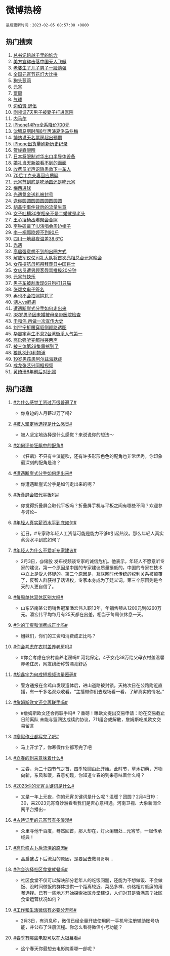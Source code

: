 # 微博热榜

`最后更新时间：2023-02-05 08:57:08 +0800`

## 热门搜索

1. [总书记跨越千里的惦念](https://m.weibo.cn/search?containerid=100103type%3D1%26t%3D10%26q%3D%23%E6%80%BB%E4%B9%A6%E8%AE%B0%E8%B7%A8%E8%B6%8A%E5%8D%83%E9%87%8C%E7%9A%84%E6%83%A6%E5%BF%B5%23&stream_entry_id=51&isnewpage=1&extparam=seat%3D1%26c_type%3D51%26pos%3D0%26stream_entry_id%3D51%26cate%3D10103%26filter_type%3Drealtimehot%26dgr%3D0%26display_time%3D1675558627%26pre_seqid%3D1675558140958026552108&luicode=10000011&lfid=106003type%253D25%2526t%253D3%2526disable_hot%253D1%2526filter_type%253Drealtimehot)
1. [美方宣称击落中国无人飞艇](https://m.weibo.cn/search?containerid=100103type%3D1%26t%3D10%26q%3D%23%E7%BE%8E%E6%96%B9%E5%AE%A3%E7%A7%B0%E5%87%BB%E8%90%BD%E4%B8%AD%E5%9B%BD%E6%97%A0%E4%BA%BA%E9%A3%9E%E8%89%87%23&stream_entry_id=31&isnewpage=1&extparam=seat%3D1%26realpos%3D1%26filter_type%3Drealtimehot%26dgr%3D0%26lcate%3D5001%26c_type%3D31%26band_rank%3D1%26stream_entry_id%3D31%26cate%3D5001%26flag%3D1%26pos%3D0%26q%3D%2523%25E7%25BE%258E%25E6%2596%25B9%25E5%25AE%25A3%25E7%25A7%25B0%25E5%2587%25BB%25E8%2590%25BD%25E4%25B8%25AD%25E5%259B%25BD%25E6%2597%25A0%25E4%25BA%25BA%25E9%25A3%259E%25E8%2589%2587%2523%26display_time%3D1675558627%26pre_seqid%3D1675558140958026552108&luicode=10000011&lfid=106003type%253D25%2526t%253D3%2526disable_hot%253D1%2526filter_type%253Drealtimehot)
1. [老婆生了儿子男子一脸勉强](https://m.weibo.cn/search?containerid=100103type%3D1%26t%3D10%26q%3D%23%E8%80%81%E5%A9%86%E7%94%9F%E4%BA%86%E5%84%BF%E5%AD%90%E7%94%B7%E5%AD%90%E4%B8%80%E8%84%B8%E5%8B%89%E5%BC%BA%23&stream_entry_id=31&isnewpage=1&extparam=seat%3D1%26realpos%3D2%26filter_type%3Drealtimehot%26dgr%3D0%26lcate%3D5001%26c_type%3D31%26band_rank%3D2%26stream_entry_id%3D31%26cate%3D5001%26flag%3D0%26pos%3D1%26q%3D%2523%25E8%2580%2581%25E5%25A9%2586%25E7%2594%259F%25E4%25BA%2586%25E5%2584%25BF%25E5%25AD%2590%25E7%2594%25B7%25E5%25AD%2590%25E4%25B8%2580%25E8%2584%25B8%25E5%258B%2589%25E5%25BC%25BA%2523%26display_time%3D1675558627%26pre_seqid%3D1675558140958026552108&luicode=10000011&lfid=106003type%253D25%2526t%253D3%2526disable_hot%253D1%2526filter_type%253Drealtimehot)
1. [全国元宵节花灯大比拼](https://m.weibo.cn/search?containerid=100103type%3D1%26t%3D10%26q%3D%23%E5%85%A8%E5%9B%BD%E5%85%83%E5%AE%B5%E8%8A%82%E8%8A%B1%E7%81%AF%E5%A4%A7%E6%AF%94%E6%8B%BC%23&stream_entry_id=31&isnewpage=1&extparam=seat%3D1%26realpos%3D3%26filter_type%3Drealtimehot%26dgr%3D0%26lcate%3D5001%26c_type%3D31%26band_rank%3D3%26stream_entry_id%3D31%26cate%3D5001%26flag%3D0%26pos%3D2%26q%3D%2523%25E5%2585%25A8%25E5%259B%25BD%25E5%2585%2583%25E5%25AE%25B5%25E8%258A%2582%25E8%258A%25B1%25E7%2581%25AF%25E5%25A4%25A7%25E6%25AF%2594%25E6%258B%25BC%2523%26display_time%3D1675558627%26pre_seqid%3D1675558140958026552108&luicode=10000011&lfid=106003type%253D25%2526t%253D3%2526disable_hot%253D1%2526filter_type%253Drealtimehot)
1. [狗头萝莉](https://m.weibo.cn/search?containerid=100103type%3D1%26t%3D10%26q%3D%E7%8B%97%E5%A4%B4%E8%90%9D%E8%8E%89&stream_entry_id=31&isnewpage=1&extparam=seat%3D1%26realpos%3D4%26filter_type%3Drealtimehot%26dgr%3D0%26lcate%3D5001%26c_type%3D31%26band_rank%3D4%26stream_entry_id%3D31%26cate%3D5001%26flag%3D16%26pos%3D3%26q%3D%25E7%258B%2597%25E5%25A4%25B4%25E8%2590%259D%25E8%258E%2589%26display_time%3D1675558627%26pre_seqid%3D1675558140958026552108&luicode=10000011&lfid=106003type%253D25%2526t%253D3%2526disable_hot%253D1%2526filter_type%253Drealtimehot)
1. [元宵](https://m.weibo.cn/search?containerid=100103type%3D1%26t%3D10%26q%3D%23%E5%85%83%E5%AE%B5%23&stream_entry_id=31&isnewpage=1&extparam=seat%3D1%26realpos%3D5%26filter_type%3Drealtimehot%26dgr%3D0%26lcate%3D5001%26c_type%3D31%26band_rank%3D5%26stream_entry_id%3D31%26cate%3D5001%26flag%3D1%26pos%3D4%26q%3D%2523%25E5%2585%2583%25E5%25AE%25B5%2523%26display_time%3D1675558627%26pre_seqid%3D1675558140958026552108&luicode=10000011&lfid=106003type%253D25%2526t%253D3%2526disable_hot%253D1%2526filter_type%253Drealtimehot)
1. [票房](https://m.weibo.cn/search?containerid=100103type%3D1%26t%3D10%26q%3D%23%E7%A5%A8%E6%88%BF%23&stream_entry_id=31&isnewpage=1&extparam=seat%3D1%26realpos%3D6%26filter_type%3Drealtimehot%26dgr%3D0%26lcate%3D5001%26c_type%3D31%26band_rank%3D6%26stream_entry_id%3D31%26cate%3D5001%26flag%3D16%26pos%3D5%26q%3D%2523%25E7%25A5%25A8%25E6%2588%25BF%2523%26display_time%3D1675558627%26pre_seqid%3D1675558140958026552108&luicode=10000011&lfid=106003type%253D25%2526t%253D3%2526disable_hot%253D1%2526filter_type%253Drealtimehot)
1. [气球](https://m.weibo.cn/search?containerid=100103type%3D1%26t%3D10%26q%3D%E6%B0%94%E7%90%83&stream_entry_id=31&isnewpage=1&extparam=seat%3D1%26realpos%3D7%26filter_type%3Drealtimehot%26dgr%3D0%26lcate%3D5001%26c_type%3D31%26band_rank%3D7%26stream_entry_id%3D31%26cate%3D5001%26flag%3D1%26pos%3D6%26q%3D%25E6%25B0%2594%25E7%2590%2583%26display_time%3D1675558627%26pre_seqid%3D1675558140958026552108&luicode=10000011&lfid=106003type%253D25%2526t%253D3%2526disable_hot%253D1%2526filter_type%253Drealtimehot)
1. [边伯贤 退伍](https://m.weibo.cn/search?containerid=100103type%3D1%26t%3D10%26q%3D%E8%BE%B9%E4%BC%AF%E8%B4%A4+%E9%80%80%E4%BC%8D&stream_entry_id=31&isnewpage=1&extparam=seat%3D1%26realpos%3D8%26filter_type%3Drealtimehot%26dgr%3D0%26lcate%3D5001%26c_type%3D31%26band_rank%3D8%26stream_entry_id%3D31%26cate%3D5001%26flag%3D16%26pos%3D7%26q%3D%25E8%25BE%25B9%25E4%25BC%25AF%25E8%25B4%25A4%2520%25E9%2580%2580%25E4%25BC%258D%26display_time%3D1675558627%26pre_seqid%3D1675558140958026552108&luicode=10000011&lfid=106003type%253D25%2526t%253D3%2526disable_hot%253D1%2526filter_type%253Drealtimehot)
1. [刚领证7天男子被妻子打进医院](https://m.weibo.cn/search?containerid=100103type%3D1%26t%3D10%26q%3D%23%E5%88%9A%E9%A2%86%E8%AF%817%E5%A4%A9%E7%94%B7%E5%AD%90%E8%A2%AB%E5%A6%BB%E5%AD%90%E6%89%93%E8%BF%9B%E5%8C%BB%E9%99%A2%23&stream_entry_id=31&isnewpage=1&extparam=seat%3D1%26realpos%3D9%26filter_type%3Drealtimehot%26dgr%3D0%26lcate%3D5001%26c_type%3D31%26band_rank%3D9%26stream_entry_id%3D31%26cate%3D5001%26flag%3D2%26pos%3D8%26q%3D%2523%25E5%2588%259A%25E9%25A2%2586%25E8%25AF%25817%25E5%25A4%25A9%25E7%2594%25B7%25E5%25AD%2590%25E8%25A2%25AB%25E5%25A6%25BB%25E5%25AD%2590%25E6%2589%2593%25E8%25BF%259B%25E5%258C%25BB%25E9%2599%25A2%2523%26display_time%3D1675558627%26pre_seqid%3D1675558140958026552108&luicode=10000011&lfid=106003type%253D25%2526t%253D3%2526disable_hot%253D1%2526filter_type%253Drealtimehot)
1. [内马尔](https://m.weibo.cn/search?containerid=100103type%3D1%26t%3D10%26q%3D%E5%86%85%E9%A9%AC%E5%B0%94&stream_entry_id=31&isnewpage=1&extparam=seat%3D1%26realpos%3D10%26filter_type%3Drealtimehot%26dgr%3D0%26lcate%3D5001%26c_type%3D31%26band_rank%3D10%26stream_entry_id%3D31%26cate%3D5001%26flag%3D1%26pos%3D9%26q%3D%25E5%2586%2585%25E9%25A9%25AC%25E5%25B0%2594%26display_time%3D1675558627%26pre_seqid%3D1675558140958026552108&luicode=10000011&lfid=106003type%253D25%2526t%253D3%2526disable_hot%253D1%2526filter_type%253Drealtimehot)
1. [iPhone14Pro全系降价700元](https://m.weibo.cn/search?containerid=100103type%3D1%26t%3D10%26q%3D%23iPhone14Pro%E5%85%A8%E7%B3%BB%E9%99%8D%E4%BB%B7700%E5%85%83%23&stream_entry_id=31&isnewpage=1&extparam=seat%3D1%26realpos%3D11%26filter_type%3Drealtimehot%26dgr%3D0%26lcate%3D5001%26c_type%3D31%26band_rank%3D11%26stream_entry_id%3D31%26cate%3D5001%26flag%3D0%26pos%3D10%26q%3D%2523iPhone14Pro%25E5%2585%25A8%25E7%25B3%25BB%25E9%2599%258D%25E4%25BB%25B7700%25E5%2585%2583%2523%26display_time%3D1675558627%26pre_seqid%3D1675558140958026552108&luicode=10000011&lfid=106003type%253D25%2526t%253D3%2526disable_hot%253D1%2526filter_type%253Drealtimehot)
1. [沈腾马丽时隔8年再演夏洛马冬梅](https://m.weibo.cn/search?containerid=100103type%3D1%26t%3D10%26q%3D%23%E6%B2%88%E8%85%BE%E9%A9%AC%E4%B8%BD%E6%97%B6%E9%9A%948%E5%B9%B4%E5%86%8D%E6%BC%94%E5%A4%8F%E6%B4%9B%E9%A9%AC%E5%86%AC%E6%A2%85%23&stream_entry_id=31&isnewpage=1&extparam=seat%3D1%26realpos%3D12%26filter_type%3Drealtimehot%26dgr%3D0%26lcate%3D5001%26c_type%3D31%26band_rank%3D12%26stream_entry_id%3D31%26cate%3D5001%26flag%3D1%26pos%3D11%26q%3D%2523%25E6%25B2%2588%25E8%2585%25BE%25E9%25A9%25AC%25E4%25B8%25BD%25E6%2597%25B6%25E9%259A%25948%25E5%25B9%25B4%25E5%2586%258D%25E6%25BC%2594%25E5%25A4%258F%25E6%25B4%259B%25E9%25A9%25AC%25E5%2586%25AC%25E6%25A2%2585%2523%26display_time%3D1675558627%26pre_seqid%3D1675558140958026552108&luicode=10000011&lfid=106003type%253D25%2526t%253D3%2526disable_hot%253D1%2526filter_type%253Drealtimehot)
1. [博纳说无名票房超出预期](https://m.weibo.cn/search?containerid=100103type%3D1%26t%3D10%26q%3D%23%E5%8D%9A%E7%BA%B3%E8%AF%B4%E6%97%A0%E5%90%8D%E7%A5%A8%E6%88%BF%E8%B6%85%E5%87%BA%E9%A2%84%E6%9C%9F%23&stream_entry_id=31&isnewpage=1&extparam=seat%3D1%26realpos%3D13%26filter_type%3Drealtimehot%26dgr%3D0%26lcate%3D5001%26c_type%3D31%26band_rank%3D13%26stream_entry_id%3D31%26cate%3D5001%26flag%3D1%26pos%3D12%26q%3D%2523%25E5%258D%259A%25E7%25BA%25B3%25E8%25AF%25B4%25E6%2597%25A0%25E5%2590%258D%25E7%25A5%25A8%25E6%2588%25BF%25E8%25B6%2585%25E5%2587%25BA%25E9%25A2%2584%25E6%259C%259F%2523%26display_time%3D1675558627%26pre_seqid%3D1675558140958026552108&luicode=10000011&lfid=106003type%253D25%2526t%253D3%2526disable_hot%253D1%2526filter_type%253Drealtimehot)
1. [iPhone出货量刷新历史纪录](https://m.weibo.cn/search?containerid=100103type%3D1%26t%3D10%26q%3D%23iPhone%E5%87%BA%E8%B4%A7%E9%87%8F%E5%88%B7%E6%96%B0%E5%8E%86%E5%8F%B2%E7%BA%AA%E5%BD%95%23&stream_entry_id=31&isnewpage=1&extparam=seat%3D1%26realpos%3D14%26filter_type%3Drealtimehot%26dgr%3D0%26lcate%3D5001%26c_type%3D31%26band_rank%3D14%26stream_entry_id%3D31%26cate%3D5001%26flag%3D1%26pos%3D13%26q%3D%2523iPhone%25E5%2587%25BA%25E8%25B4%25A7%25E9%2587%258F%25E5%2588%25B7%25E6%2596%25B0%25E5%258E%2586%25E5%258F%25B2%25E7%25BA%25AA%25E5%25BD%2595%2523%26display_time%3D1675558627%26pre_seqid%3D1675558140958026552108&luicode=10000011&lfid=106003type%253D25%2526t%253D3%2526disable_hot%253D1%2526filter_type%253Drealtimehot)
1. [贺峻霖眼睛](https://m.weibo.cn/search?containerid=100103type%3D1%26t%3D10%26q%3D%E8%B4%BA%E5%B3%BB%E9%9C%96%E7%9C%BC%E7%9D%9B&stream_entry_id=31&isnewpage=1&extparam=seat%3D1%26realpos%3D15%26filter_type%3Drealtimehot%26dgr%3D0%26lcate%3D5001%26c_type%3D31%26band_rank%3D15%26stream_entry_id%3D31%26cate%3D5001%26flag%3D1%26pos%3D14%26q%3D%25E8%25B4%25BA%25E5%25B3%25BB%25E9%259C%2596%25E7%259C%25BC%25E7%259D%259B%26display_time%3D1675558627%26pre_seqid%3D1675558140958026552108&luicode=10000011&lfid=106003type%253D25%2526t%253D3%2526disable_hot%253D1%2526filter_type%253Drealtimehot)
1. [日本将限制对华出口半导体设备](https://m.weibo.cn/search?containerid=100103type%3D1%26t%3D10%26q%3D%23%E6%97%A5%E6%9C%AC%E5%B0%86%E9%99%90%E5%88%B6%E5%AF%B9%E5%8D%8E%E5%87%BA%E5%8F%A3%E5%8D%8A%E5%AF%BC%E4%BD%93%E8%AE%BE%E5%A4%87%23&stream_entry_id=31&isnewpage=1&extparam=seat%3D1%26realpos%3D16%26filter_type%3Drealtimehot%26dgr%3D0%26lcate%3D5001%26c_type%3D31%26band_rank%3D16%26stream_entry_id%3D31%26cate%3D5001%26flag%3D0%26pos%3D15%26q%3D%2523%25E6%2597%25A5%25E6%259C%25AC%25E5%25B0%2586%25E9%2599%2590%25E5%2588%25B6%25E5%25AF%25B9%25E5%258D%258E%25E5%2587%25BA%25E5%258F%25A3%25E5%258D%258A%25E5%25AF%25BC%25E4%25BD%2593%25E8%25AE%25BE%25E5%25A4%2587%2523%26display_time%3D1675558627%26pre_seqid%3D1675558140958026552108&luicode=10000011&lfid=106003type%253D25%2526t%253D3%2526disable_hot%253D1%2526filter_type%253Drealtimehot)
1. [婚礼当天新娘看不到的画面](https://m.weibo.cn/search?containerid=100103type%3D1%26t%3D10%26q%3D%23%E5%A9%9A%E7%A4%BC%E5%BD%93%E5%A4%A9%E6%96%B0%E5%A8%98%E7%9C%8B%E4%B8%8D%E5%88%B0%E7%9A%84%E7%94%BB%E9%9D%A2%23&stream_entry_id=31&isnewpage=1&extparam=seat%3D1%26realpos%3D17%26filter_type%3Drealtimehot%26dgr%3D0%26lcate%3D5001%26c_type%3D31%26band_rank%3D17%26stream_entry_id%3D31%26cate%3D5001%26flag%3D1%26pos%3D16%26q%3D%2523%25E5%25A9%259A%25E7%25A4%25BC%25E5%25BD%2593%25E5%25A4%25A9%25E6%2596%25B0%25E5%25A8%2598%25E7%259C%258B%25E4%25B8%258D%25E5%2588%25B0%25E7%259A%2584%25E7%2594%25BB%25E9%259D%25A2%2523%26display_time%3D1675558627%26pre_seqid%3D1675558140958026552108&luicode=10000011&lfid=106003type%253D25%2526t%253D3%2526disable_hot%253D1%2526filter_type%253Drealtimehot)
1. [收费员听声识隐患救下一车人](https://m.weibo.cn/search?containerid=100103type%3D1%26t%3D10%26q%3D%23%E6%94%B6%E8%B4%B9%E5%91%98%E5%90%AC%E5%A3%B0%E8%AF%86%E9%9A%90%E6%82%A3%E6%95%91%E4%B8%8B%E4%B8%80%E8%BD%A6%E4%BA%BA%23&stream_entry_id=31&isnewpage=1&extparam=seat%3D1%26realpos%3D18%26filter_type%3Drealtimehot%26dgr%3D0%26lcate%3D5001%26c_type%3D31%26band_rank%3D18%26stream_entry_id%3D31%26cate%3D5001%26flag%3D1%26pos%3D17%26q%3D%2523%25E6%2594%25B6%25E8%25B4%25B9%25E5%2591%2598%25E5%2590%25AC%25E5%25A3%25B0%25E8%25AF%2586%25E9%259A%2590%25E6%2582%25A3%25E6%2595%2591%25E4%25B8%258B%25E4%25B8%2580%25E8%25BD%25A6%25E4%25BA%25BA%2523%26display_time%3D1675558627%26pre_seqid%3D1675558140958026552108&luicode=10000011&lfid=106003type%253D25%2526t%253D3%2526disable_hot%253D1%2526filter_type%253Drealtimehot)
1. [70后丁克夫妻回应质疑](https://m.weibo.cn/search?containerid=100103type%3D1%26t%3D10%26q%3D%2370%E5%90%8E%E4%B8%81%E5%85%8B%E5%A4%AB%E5%A6%BB%E5%9B%9E%E5%BA%94%E8%B4%A8%E7%96%91%23&stream_entry_id=31&isnewpage=1&extparam=seat%3D1%26realpos%3D19%26filter_type%3Drealtimehot%26dgr%3D0%26lcate%3D5001%26c_type%3D31%26band_rank%3D19%26stream_entry_id%3D31%26cate%3D5001%26flag%3D0%26pos%3D18%26q%3D%252370%25E5%2590%258E%25E4%25B8%2581%25E5%2585%258B%25E5%25A4%25AB%25E5%25A6%25BB%25E5%259B%259E%25E5%25BA%2594%25E8%25B4%25A8%25E7%2596%2591%2523%26display_time%3D1675558627%26pre_seqid%3D1675558140958026552108&luicode=10000011&lfid=106003type%253D25%2526t%253D3%2526disable_hot%253D1%2526filter_type%253Drealtimehot)
1. [元宵节到底是吃汤圆还是吃元宵](https://m.weibo.cn/search?containerid=100103type%3D1%26t%3D10%26q%3D%23%E5%85%83%E5%AE%B5%E8%8A%82%E5%88%B0%E5%BA%95%E6%98%AF%E5%90%83%E6%B1%A4%E5%9C%86%E8%BF%98%E6%98%AF%E5%90%83%E5%85%83%E5%AE%B5%23&stream_entry_id=31&isnewpage=1&extparam=seat%3D1%26realpos%3D20%26filter_type%3Drealtimehot%26dgr%3D0%26lcate%3D5001%26c_type%3D31%26band_rank%3D20%26stream_entry_id%3D31%26cate%3D5001%26flag%3D1%26pos%3D19%26q%3D%2523%25E5%2585%2583%25E5%25AE%25B5%25E8%258A%2582%25E5%2588%25B0%25E5%25BA%2595%25E6%2598%25AF%25E5%2590%2583%25E6%25B1%25A4%25E5%259C%2586%25E8%25BF%2598%25E6%2598%25AF%25E5%2590%2583%25E5%2585%2583%25E5%25AE%25B5%2523%26display_time%3D1675558627%26pre_seqid%3D1675558140958026552108&luicode=10000011&lfid=106003type%253D25%2526t%253D3%2526disable_hot%253D1%2526filter_type%253Drealtimehot)
1. [梅西进球](https://m.weibo.cn/search?containerid=100103type%3D1%26t%3D10%26q%3D%23%E6%A2%85%E8%A5%BF%E8%BF%9B%E7%90%83%23&stream_entry_id=31&isnewpage=1&extparam=seat%3D1%26realpos%3D21%26filter_type%3Drealtimehot%26dgr%3D0%26lcate%3D5001%26c_type%3D31%26band_rank%3D21%26stream_entry_id%3D31%26cate%3D5001%26flag%3D1%26pos%3D20%26q%3D%2523%25E6%25A2%2585%25E8%25A5%25BF%25E8%25BF%259B%25E7%2590%2583%2523%26display_time%3D1675558627%26pre_seqid%3D1675558140958026552108&luicode=10000011&lfid=106003type%253D25%2526t%253D3%2526disable_hot%253D1%2526filter_type%253Drealtimehot)
1. [光遇氪金送礼被封号](https://m.weibo.cn/search?containerid=100103type%3D1%26t%3D10%26q%3D%E5%85%89%E9%81%87%E6%B0%AA%E9%87%91%E9%80%81%E7%A4%BC%E8%A2%AB%E5%B0%81%E5%8F%B7&stream_entry_id=31&isnewpage=1&extparam=seat%3D1%26realpos%3D22%26filter_type%3Drealtimehot%26dgr%3D0%26lcate%3D5001%26c_type%3D31%26band_rank%3D22%26stream_entry_id%3D31%26cate%3D5001%26flag%3D1%26pos%3D21%26q%3D%25E5%2585%2589%25E9%2581%2587%25E6%25B0%25AA%25E9%2587%2591%25E9%2580%2581%25E7%25A4%25BC%25E8%25A2%25AB%25E5%25B0%2581%25E5%258F%25B7%26display_time%3D1675558627%26pre_seqid%3D1675558140958026552108&luicode=10000011&lfid=106003type%253D25%2526t%253D3%2526disable_hot%253D1%2526filter_type%253Drealtimehot)
1. [送你圆圆圆圆圆圆圆圆圆](https://m.weibo.cn/search?containerid=100103type%3D1%26t%3D10%26q%3D%23%E9%80%81%E4%BD%A0%E5%9C%86%E5%9C%86%E5%9C%86%E5%9C%86%E5%9C%86%E5%9C%86%E5%9C%86%E5%9C%86%E5%9C%86%23&stream_entry_id=31&isnewpage=1&extparam=seat%3D1%26realpos%3D23%26filter_type%3Drealtimehot%26dgr%3D0%26lcate%3D5001%26c_type%3D31%26band_rank%3D23%26stream_entry_id%3D31%26cate%3D5001%26flag%3D1%26pos%3D22%26q%3D%2523%25E9%2580%2581%25E4%25BD%25A0%25E5%259C%2586%25E5%259C%2586%25E5%259C%2586%25E5%259C%2586%25E5%259C%2586%25E5%259C%2586%25E5%259C%2586%25E5%259C%2586%25E5%259C%2586%2523%26display_time%3D1675558627%26pre_seqid%3D1675558140958026552108&luicode=10000011&lfid=106003type%253D25%2526t%253D3%2526disable_hot%253D1%2526filter_type%253Drealtimehot)
1. [胡鑫宇事件背后的流量生意](https://m.weibo.cn/search?containerid=100103type%3D1%26t%3D10%26q%3D%23%E8%83%A1%E9%91%AB%E5%AE%87%E4%BA%8B%E4%BB%B6%E8%83%8C%E5%90%8E%E7%9A%84%E6%B5%81%E9%87%8F%E7%94%9F%E6%84%8F%23&stream_entry_id=31&isnewpage=1&extparam=seat%3D1%26realpos%3D24%26filter_type%3Drealtimehot%26dgr%3D0%26lcate%3D5001%26c_type%3D31%26band_rank%3D24%26stream_entry_id%3D31%26cate%3D5001%26flag%3D0%26pos%3D23%26q%3D%2523%25E8%2583%25A1%25E9%2591%25AB%25E5%25AE%2587%25E4%25BA%258B%25E4%25BB%25B6%25E8%2583%258C%25E5%2590%258E%25E7%259A%2584%25E6%25B5%2581%25E9%2587%258F%25E7%2594%259F%25E6%2584%258F%2523%26display_time%3D1675558627%26pre_seqid%3D1675558140958026552108&luicode=10000011&lfid=106003type%253D25%2526t%253D3%2526disable_hot%253D1%2526filter_type%253Drealtimehot)
1. [女子吐槽30岁相亲不是二婚就是老头](https://m.weibo.cn/search?containerid=100103type%3D1%26t%3D10%26q%3D%23%E5%A5%B3%E5%AD%90%E5%90%90%E6%A7%BD30%E5%B2%81%E7%9B%B8%E4%BA%B2%E4%B8%8D%E6%98%AF%E4%BA%8C%E5%A9%9A%E5%B0%B1%E6%98%AF%E8%80%81%E5%A4%B4%23&stream_entry_id=31&isnewpage=1&extparam=seat%3D1%26realpos%3D25%26filter_type%3Drealtimehot%26dgr%3D0%26lcate%3D5001%26c_type%3D31%26band_rank%3D25%26stream_entry_id%3D31%26cate%3D5001%26flag%3D0%26pos%3D24%26q%3D%2523%25E5%25A5%25B3%25E5%25AD%2590%25E5%2590%2590%25E6%25A7%25BD30%25E5%25B2%2581%25E7%259B%25B8%25E4%25BA%25B2%25E4%25B8%258D%25E6%2598%25AF%25E4%25BA%258C%25E5%25A9%259A%25E5%25B0%25B1%25E6%2598%25AF%25E8%2580%2581%25E5%25A4%25B4%2523%26display_time%3D1675558627%26pre_seqid%3D1675558140958026552108&luicode=10000011&lfid=106003type%253D25%2526t%253D3%2526disable_hot%253D1%2526filter_type%253Drealtimehot)
1. [王心凌杨丞琳聚会合照](https://m.weibo.cn/search?containerid=100103type%3D1%26t%3D10%26q%3D%23%E7%8E%8B%E5%BF%83%E5%87%8C%E6%9D%A8%E4%B8%9E%E7%90%B3%E8%81%9A%E4%BC%9A%E5%90%88%E7%85%A7%23&stream_entry_id=31&isnewpage=1&extparam=seat%3D1%26realpos%3D26%26filter_type%3Drealtimehot%26dgr%3D0%26lcate%3D5001%26c_type%3D31%26band_rank%3D26%26stream_entry_id%3D31%26cate%3D5001%26flag%3D1%26pos%3D25%26q%3D%2523%25E7%258E%258B%25E5%25BF%2583%25E5%2587%258C%25E6%259D%25A8%25E4%25B8%259E%25E7%2590%25B3%25E8%2581%259A%25E4%25BC%259A%25E5%2590%2588%25E7%2585%25A7%2523%26display_time%3D1675558627%26pre_seqid%3D1675558140958026552108&luicode=10000011&lfid=106003type%253D25%2526t%253D3%2526disable_hot%253D1%2526filter_type%253Drealtimehot)
1. [李钟硕戴了IU演唱会周边帽子](https://m.weibo.cn/search?containerid=100103type%3D1%26t%3D10%26q%3D%23%E6%9D%8E%E9%92%9F%E7%A1%95%E6%88%B4%E4%BA%86IU%E6%BC%94%E5%94%B1%E4%BC%9A%E5%91%A8%E8%BE%B9%E5%B8%BD%E5%AD%90%23&stream_entry_id=31&isnewpage=1&extparam=seat%3D1%26realpos%3D27%26filter_type%3Drealtimehot%26dgr%3D0%26lcate%3D5001%26c_type%3D31%26band_rank%3D27%26stream_entry_id%3D31%26cate%3D5001%26flag%3D0%26pos%3D26%26q%3D%2523%25E6%259D%258E%25E9%2592%259F%25E7%25A1%2595%25E6%2588%25B4%25E4%25BA%2586IU%25E6%25BC%2594%25E5%2594%25B1%25E4%25BC%259A%25E5%2591%25A8%25E8%25BE%25B9%25E5%25B8%25BD%25E5%25AD%2590%2523%26display_time%3D1675558627%26pre_seqid%3D1675558140958026552108&luicode=10000011&lfid=106003type%253D25%2526t%253D3%2526disable_hot%253D1%2526filter_type%253Drealtimehot)
1. [李一桐郭晓婷不到90斤](https://m.weibo.cn/search?containerid=100103type%3D1%26t%3D10%26q%3D%23%E6%9D%8E%E4%B8%80%E6%A1%90%E9%83%AD%E6%99%93%E5%A9%B7%E4%B8%8D%E5%88%B090%E6%96%A4%23&stream_entry_id=31&isnewpage=1&extparam=seat%3D1%26realpos%3D28%26filter_type%3Drealtimehot%26dgr%3D0%26lcate%3D5001%26c_type%3D31%26band_rank%3D28%26stream_entry_id%3D31%26cate%3D5001%26flag%3D0%26pos%3D27%26q%3D%2523%25E6%259D%258E%25E4%25B8%2580%25E6%25A1%2590%25E9%2583%25AD%25E6%2599%2593%25E5%25A9%25B7%25E4%25B8%258D%25E5%2588%25B090%25E6%2596%25A4%2523%26display_time%3D1675558627%26pre_seqid%3D1675558140958026552108&luicode=10000011&lfid=106003type%253D25%2526t%253D3%2526disable_hot%253D1%2526filter_type%253Drealtimehot)
1. [四川一地昼夜温差38.6℃](https://m.weibo.cn/search?containerid=100103type%3D1%26t%3D10%26q%3D%23%E5%9B%9B%E5%B7%9D%E4%B8%80%E5%9C%B0%E6%98%BC%E5%A4%9C%E6%B8%A9%E5%B7%AE38.6%E2%84%83%23&stream_entry_id=31&isnewpage=1&extparam=seat%3D1%26realpos%3D29%26filter_type%3Drealtimehot%26dgr%3D0%26lcate%3D5001%26c_type%3D31%26band_rank%3D29%26stream_entry_id%3D31%26cate%3D5001%26flag%3D0%26pos%3D28%26q%3D%2523%25E5%259B%259B%25E5%25B7%259D%25E4%25B8%2580%25E5%259C%25B0%25E6%2598%25BC%25E5%25A4%259C%25E6%25B8%25A9%25E5%25B7%25AE38.6%25E2%2584%2583%2523%26display_time%3D1675558627%26pre_seqid%3D1675558140958026552108&luicode=10000011&lfid=106003type%253D25%2526t%253D3%2526disable_hot%253D1%2526filter_type%253Drealtimehot)
1. [光遇](https://m.weibo.cn/search?containerid=100103type%3D1%26t%3D10%26q%3D%E5%85%89%E9%81%87&stream_entry_id=31&isnewpage=1&extparam=seat%3D1%26realpos%3D30%26filter_type%3Drealtimehot%26dgr%3D0%26lcate%3D5001%26c_type%3D31%26band_rank%3D30%26stream_entry_id%3D31%26cate%3D5001%26flag%3D0%26pos%3D29%26q%3D%25E5%2585%2589%25E9%2581%2587%26display_time%3D1675558627%26pre_seqid%3D1675558140958026552108&luicode=10000011&lfid=106003type%253D25%2526t%253D3%2526disable_hot%253D1%2526filter_type%253Drealtimehot)
1. [高启强意想不到的出圈方式](https://m.weibo.cn/search?containerid=100103type%3D1%26t%3D10%26q%3D%23%E9%AB%98%E5%90%AF%E5%BC%BA%E6%84%8F%E6%83%B3%E4%B8%8D%E5%88%B0%E7%9A%84%E5%87%BA%E5%9C%88%E6%96%B9%E5%BC%8F%23&stream_entry_id=31&isnewpage=1&extparam=seat%3D1%26realpos%3D31%26filter_type%3Drealtimehot%26dgr%3D0%26lcate%3D5001%26c_type%3D31%26band_rank%3D31%26stream_entry_id%3D31%26cate%3D5001%26flag%3D0%26pos%3D30%26q%3D%2523%25E9%25AB%2598%25E5%2590%25AF%25E5%25BC%25BA%25E6%2584%258F%25E6%2583%25B3%25E4%25B8%258D%25E5%2588%25B0%25E7%259A%2584%25E5%2587%25BA%25E5%259C%2588%25E6%2596%25B9%25E5%25BC%258F%2523%26display_time%3D1675558627%26pre_seqid%3D1675558140958026552108&luicode=10000011&lfid=106003type%253D25%2526t%253D3%2526disable_hot%253D1%2526filter_type%253Drealtimehot)
1. [解放军仪仗司礼大队将首次亮相总台元宵晚会](https://m.weibo.cn/search?containerid=100103type%3D1%26t%3D10%26q%3D%23%E8%A7%A3%E6%94%BE%E5%86%9B%E4%BB%AA%E4%BB%97%E5%8F%B8%E7%A4%BC%E5%A4%A7%E9%98%9F%E5%B0%86%E9%A6%96%E6%AC%A1%E4%BA%AE%E7%9B%B8%E6%80%BB%E5%8F%B0%E5%85%83%E5%AE%B5%E6%99%9A%E4%BC%9A%23&stream_entry_id=31&isnewpage=1&extparam=seat%3D1%26realpos%3D32%26filter_type%3Drealtimehot%26dgr%3D0%26lcate%3D5001%26c_type%3D31%26band_rank%3D32%26stream_entry_id%3D31%26cate%3D5001%26flag%3D1%26pos%3D31%26q%3D%2523%25E8%25A7%25A3%25E6%2594%25BE%25E5%2586%259B%25E4%25BB%25AA%25E4%25BB%2597%25E5%258F%25B8%25E7%25A4%25BC%25E5%25A4%25A7%25E9%2598%259F%25E5%25B0%2586%25E9%25A6%2596%25E6%25AC%25A1%25E4%25BA%25AE%25E7%259B%25B8%25E6%2580%25BB%25E5%258F%25B0%25E5%2585%2583%25E5%25AE%25B5%25E6%2599%259A%25E4%25BC%259A%2523%26display_time%3D1675558627%26pre_seqid%3D1675558140958026552108&luicode=10000011&lfid=106003type%253D25%2526t%253D3%2526disable_hot%253D1%2526filter_type%253Drealtimehot)
1. [女孩摆航母照祭拜葬日中国将士](https://m.weibo.cn/search?containerid=100103type%3D1%26t%3D10%26q%3D%23%E5%A5%B3%E5%AD%A9%E6%91%86%E8%88%AA%E6%AF%8D%E7%85%A7%E7%A5%AD%E6%8B%9C%E8%91%AC%E6%97%A5%E4%B8%AD%E5%9B%BD%E5%B0%86%E5%A3%AB%23&stream_entry_id=31&isnewpage=1&extparam=seat%3D1%26realpos%3D33%26filter_type%3Drealtimehot%26dgr%3D0%26lcate%3D5001%26c_type%3D31%26band_rank%3D33%26stream_entry_id%3D31%26cate%3D5001%26flag%3D0%26pos%3D32%26q%3D%2523%25E5%25A5%25B3%25E5%25AD%25A9%25E6%2591%2586%25E8%2588%25AA%25E6%25AF%258D%25E7%2585%25A7%25E7%25A5%25AD%25E6%258B%259C%25E8%2591%25AC%25E6%2597%25A5%25E4%25B8%25AD%25E5%259B%25BD%25E5%25B0%2586%25E5%25A3%25AB%2523%26display_time%3D1675558627%26pre_seqid%3D1675558140958026552108&luicode=10000011&lfid=106003type%253D25%2526t%253D3%2526disable_hot%253D1%2526filter_type%253Drealtimehot)
1. [女店员遭男顾客辱骂推搡20分钟](https://m.weibo.cn/search?containerid=100103type%3D1%26t%3D10%26q%3D%23%E5%A5%B3%E5%BA%97%E5%91%98%E9%81%AD%E7%94%B7%E9%A1%BE%E5%AE%A2%E8%BE%B1%E9%AA%82%E6%8E%A8%E6%90%A120%E5%88%86%E9%92%9F%23&stream_entry_id=31&isnewpage=1&extparam=seat%3D1%26realpos%3D34%26filter_type%3Drealtimehot%26dgr%3D0%26lcate%3D5001%26c_type%3D31%26band_rank%3D34%26stream_entry_id%3D31%26cate%3D5001%26flag%3D0%26pos%3D33%26q%3D%2523%25E5%25A5%25B3%25E5%25BA%2597%25E5%2591%2598%25E9%2581%25AD%25E7%2594%25B7%25E9%25A1%25BE%25E5%25AE%25A2%25E8%25BE%25B1%25E9%25AA%2582%25E6%258E%25A8%25E6%2590%25A120%25E5%2588%2586%25E9%2592%259F%2523%26display_time%3D1675558627%26pre_seqid%3D1675558140958026552108&luicode=10000011&lfid=106003type%253D25%2526t%253D3%2526disable_hot%253D1%2526filter_type%253Drealtimehot)
1. [元宵节快乐](https://m.weibo.cn/search?containerid=100103type%3D1%26t%3D10%26q%3D%E5%85%83%E5%AE%B5%E8%8A%82%E5%BF%AB%E4%B9%90&stream_entry_id=31&isnewpage=1&extparam=seat%3D1%26realpos%3D35%26filter_type%3Drealtimehot%26dgr%3D0%26lcate%3D5001%26c_type%3D31%26band_rank%3D35%26stream_entry_id%3D31%26cate%3D5001%26flag%3D1%26pos%3D34%26q%3D%25E5%2585%2583%25E5%25AE%25B5%25E8%258A%2582%25E5%25BF%25AB%25E4%25B9%2590%26display_time%3D1675558627%26pre_seqid%3D1675558140958026552108&luicode=10000011&lfid=106003type%253D25%2526t%253D3%2526disable_hot%253D1%2526filter_type%253Drealtimehot)
1. [男子车被刮发现6只狗打1只猫](https://m.weibo.cn/search?containerid=100103type%3D1%26t%3D10%26q%3D%23%E7%94%B7%E5%AD%90%E8%BD%A6%E8%A2%AB%E5%88%AE%E5%8F%91%E7%8E%B06%E5%8F%AA%E7%8B%97%E6%89%931%E5%8F%AA%E7%8C%AB%23&stream_entry_id=31&isnewpage=1&extparam=seat%3D1%26realpos%3D36%26filter_type%3Drealtimehot%26dgr%3D0%26lcate%3D5001%26c_type%3D31%26band_rank%3D36%26stream_entry_id%3D31%26cate%3D5001%26flag%3D0%26pos%3D35%26q%3D%2523%25E7%2594%25B7%25E5%25AD%2590%25E8%25BD%25A6%25E8%25A2%25AB%25E5%2588%25AE%25E5%258F%2591%25E7%258E%25B06%25E5%258F%25AA%25E7%258B%2597%25E6%2589%25931%25E5%258F%25AA%25E7%258C%25AB%2523%26display_time%3D1675558627%26pre_seqid%3D1675558140958026552108&luicode=10000011&lfid=106003type%253D25%2526t%253D3%2526disable_hot%253D1%2526filter_type%253Drealtimehot)
1. [张颂文电子签名](https://m.weibo.cn/search?containerid=100103type%3D1%26t%3D10%26q%3D%E5%BC%A0%E9%A2%82%E6%96%87%E7%94%B5%E5%AD%90%E7%AD%BE%E5%90%8D&stream_entry_id=31&isnewpage=1&extparam=seat%3D1%26realpos%3D37%26filter_type%3Drealtimehot%26dgr%3D0%26lcate%3D5001%26c_type%3D31%26band_rank%3D37%26stream_entry_id%3D31%26cate%3D5001%26flag%3D1%26pos%3D36%26q%3D%25E5%25BC%25A0%25E9%25A2%2582%25E6%2596%2587%25E7%2594%25B5%25E5%25AD%2590%25E7%25AD%25BE%25E5%2590%258D%26display_time%3D1675558627%26pre_seqid%3D1675558140958026552108&luicode=10000011&lfid=106003type%253D25%2526t%253D3%2526disable_hot%253D1%2526filter_type%253Drealtimehot)
1. [再也不会拍照尴尬了](https://m.weibo.cn/search?containerid=100103type%3D1%26t%3D10%26q%3D%23%E5%86%8D%E4%B9%9F%E4%B8%8D%E4%BC%9A%E6%8B%8D%E7%85%A7%E5%B0%B4%E5%B0%AC%E4%BA%86%23&stream_entry_id=31&isnewpage=1&extparam=seat%3D1%26realpos%3D38%26filter_type%3Drealtimehot%26dgr%3D0%26lcate%3D5001%26c_type%3D31%26band_rank%3D38%26stream_entry_id%3D31%26cate%3D5001%26flag%3D1%26pos%3D37%26q%3D%2523%25E5%2586%258D%25E4%25B9%259F%25E4%25B8%258D%25E4%25BC%259A%25E6%258B%258D%25E7%2585%25A7%25E5%25B0%25B4%25E5%25B0%25AC%25E4%25BA%2586%2523%26display_time%3D1675558627%26pre_seqid%3D1675558140958026552108&luicode=10000011&lfid=106003type%253D25%2526t%253D3%2526disable_hot%253D1%2526filter_type%253Drealtimehot)
1. [湖人vs鹈鹕](https://m.weibo.cn/search?containerid=100103type%3D1%26t%3D10%26q%3D%23%E6%B9%96%E4%BA%BAvs%E9%B9%88%E9%B9%95%23&stream_entry_id=31&isnewpage=1&extparam=seat%3D1%26realpos%3D39%26filter_type%3Drealtimehot%26dgr%3D0%26lcate%3D5001%26c_type%3D31%26band_rank%3D39%26stream_entry_id%3D31%26cate%3D5001%26flag%3D1%26pos%3D38%26q%3D%2523%25E6%25B9%2596%25E4%25BA%25BAvs%25E9%25B9%2588%25E9%25B9%2595%2523%26display_time%3D1675558627%26pre_seqid%3D1675558140958026552108&luicode=10000011&lfid=106003type%253D25%2526t%253D3%2526disable_hot%253D1%2526filter_type%253Drealtimehot)
1. [遭遇断崖式分手如何走出来](https://m.weibo.cn/search?containerid=100103type%3D1%26t%3D10%26q%3D%23%E9%81%AD%E9%81%87%E6%96%AD%E5%B4%96%E5%BC%8F%E5%88%86%E6%89%8B%E5%A6%82%E4%BD%95%E8%B5%B0%E5%87%BA%E6%9D%A5%23&stream_entry_id=31&isnewpage=1&extparam=seat%3D1%26realpos%3D40%26filter_type%3Drealtimehot%26dgr%3D0%26lcate%3D5001%26c_type%3D31%26band_rank%3D40%26stream_entry_id%3D31%26cate%3D5001%26flag%3D0%26pos%3D39%26q%3D%2523%25E9%2581%25AD%25E9%2581%2587%25E6%2596%25AD%25E5%25B4%2596%25E5%25BC%258F%25E5%2588%2586%25E6%2589%258B%25E5%25A6%2582%25E4%25BD%2595%25E8%25B5%25B0%25E5%2587%25BA%25E6%259D%25A5%2523%26display_time%3D1675558627%26pre_seqid%3D1675558140958026552108&luicode=10000011&lfid=106003type%253D25%2526t%253D3%2526disable_hot%253D1%2526filter_type%253Drealtimehot)
1. [38岁男子因未婚被母亲带医院检查](https://m.weibo.cn/search?containerid=100103type%3D1%26t%3D10%26q%3D%2338%E5%B2%81%E7%94%B7%E5%AD%90%E5%9B%A0%E6%9C%AA%E5%A9%9A%E8%A2%AB%E6%AF%8D%E4%BA%B2%E5%B8%A6%E5%8C%BB%E9%99%A2%E6%A3%80%E6%9F%A5%23&stream_entry_id=31&isnewpage=1&extparam=seat%3D1%26realpos%3D41%26filter_type%3Drealtimehot%26dgr%3D0%26lcate%3D5001%26c_type%3D31%26band_rank%3D41%26stream_entry_id%3D31%26cate%3D5001%26flag%3D0%26pos%3D40%26q%3D%252338%25E5%25B2%2581%25E7%2594%25B7%25E5%25AD%2590%25E5%259B%25A0%25E6%259C%25AA%25E5%25A9%259A%25E8%25A2%25AB%25E6%25AF%258D%25E4%25BA%25B2%25E5%25B8%25A6%25E5%258C%25BB%25E9%2599%25A2%25E6%25A3%2580%25E6%259F%25A5%2523%26display_time%3D1675558627%26pre_seqid%3D1675558140958026552108&luicode=10000011&lfid=106003type%253D25%2526t%253D3%2526disable_hot%253D1%2526filter_type%253Drealtimehot)
1. [于和伟 再做一次宣传大史](https://m.weibo.cn/search?containerid=100103type%3D1%26t%3D10%26q%3D%E4%BA%8E%E5%92%8C%E4%BC%9F+%E5%86%8D%E5%81%9A%E4%B8%80%E6%AC%A1%E5%AE%A3%E4%BC%A0%E5%A4%A7%E5%8F%B2&stream_entry_id=31&isnewpage=1&extparam=seat%3D1%26realpos%3D42%26filter_type%3Drealtimehot%26dgr%3D0%26lcate%3D5001%26c_type%3D31%26band_rank%3D42%26stream_entry_id%3D31%26cate%3D5001%26flag%3D1%26pos%3D41%26q%3D%25E4%25BA%258E%25E5%2592%258C%25E4%25BC%259F%2520%25E5%2586%258D%25E5%2581%259A%25E4%25B8%2580%25E6%25AC%25A1%25E5%25AE%25A3%25E4%25BC%25A0%25E5%25A4%25A7%25E5%258F%25B2%26display_time%3D1675558627%26pre_seqid%3D1675558140958026552108&luicode=10000011&lfid=106003type%253D25%2526t%253D3%2526disable_hot%253D1%2526filter_type%253Drealtimehot)
1. [刘宇宁折腰穿貂侧颜路透图](https://m.weibo.cn/search?containerid=100103type%3D1%26t%3D10%26q%3D%23%E5%88%98%E5%AE%87%E5%AE%81%E6%8A%98%E8%85%B0%E7%A9%BF%E8%B2%82%E4%BE%A7%E9%A2%9C%E8%B7%AF%E9%80%8F%E5%9B%BE%23&stream_entry_id=31&isnewpage=1&extparam=seat%3D1%26realpos%3D43%26filter_type%3Drealtimehot%26dgr%3D0%26lcate%3D5001%26c_type%3D31%26band_rank%3D43%26stream_entry_id%3D31%26cate%3D5001%26flag%3D0%26pos%3D42%26q%3D%2523%25E5%2588%2598%25E5%25AE%2587%25E5%25AE%2581%25E6%258A%2598%25E8%2585%25B0%25E7%25A9%25BF%25E8%25B2%2582%25E4%25BE%25A7%25E9%25A2%259C%25E8%25B7%25AF%25E9%2580%258F%25E5%259B%25BE%2523%26display_time%3D1675558627%26pre_seqid%3D1675558140958026552108&luicode=10000011&lfid=106003type%253D25%2526t%253D3%2526disable_hot%253D1%2526filter_type%253Drealtimehot)
1. [华晨宇声生不息2台湾街采人气第一](https://m.weibo.cn/search?containerid=100103type%3D1%26t%3D10%26q%3D%23%E5%8D%8E%E6%99%A8%E5%AE%87%E5%A3%B0%E7%94%9F%E4%B8%8D%E6%81%AF2%E5%8F%B0%E6%B9%BE%E8%A1%97%E9%87%87%E4%BA%BA%E6%B0%94%E7%AC%AC%E4%B8%80%23&stream_entry_id=31&isnewpage=1&extparam=seat%3D1%26realpos%3D44%26filter_type%3Drealtimehot%26dgr%3D0%26lcate%3D5001%26c_type%3D31%26band_rank%3D44%26stream_entry_id%3D31%26cate%3D5001%26flag%3D0%26pos%3D43%26q%3D%2523%25E5%258D%258E%25E6%2599%25A8%25E5%25AE%2587%25E5%25A3%25B0%25E7%2594%259F%25E4%25B8%258D%25E6%2581%25AF2%25E5%258F%25B0%25E6%25B9%25BE%25E8%25A1%2597%25E9%2587%2587%25E4%25BA%25BA%25E6%25B0%2594%25E7%25AC%25AC%25E4%25B8%2580%2523%26display_time%3D1675558627%26pre_seqid%3D1675558140958026552108&luicode=10000011&lfid=106003type%253D25%2526t%253D3%2526disable_hot%253D1%2526filter_type%253Drealtimehot)
1. [高启强听完都得哭两声](https://m.weibo.cn/search?containerid=100103type%3D1%26t%3D10%26q%3D%23%E9%AB%98%E5%90%AF%E5%BC%BA%E5%90%AC%E5%AE%8C%E9%83%BD%E5%BE%97%E5%93%AD%E4%B8%A4%E5%A3%B0%23&stream_entry_id=31&isnewpage=1&extparam=seat%3D1%26realpos%3D45%26filter_type%3Drealtimehot%26dgr%3D0%26lcate%3D5001%26c_type%3D31%26band_rank%3D45%26stream_entry_id%3D31%26cate%3D5001%26flag%3D0%26pos%3D44%26q%3D%2523%25E9%25AB%2598%25E5%2590%25AF%25E5%25BC%25BA%25E5%2590%25AC%25E5%25AE%258C%25E9%2583%25BD%25E5%25BE%2597%25E5%2593%25AD%25E4%25B8%25A4%25E5%25A3%25B0%2523%26display_time%3D1675558627%26pre_seqid%3D1675558140958026552108&luicode=10000011&lfid=106003type%253D25%2526t%253D3%2526disable_hot%253D1%2526filter_type%253Drealtimehot)
1. [被三体第29集震撼到了](https://m.weibo.cn/search?containerid=100103type%3D1%26t%3D10%26q%3D%23%E8%A2%AB%E4%B8%89%E4%BD%93%E7%AC%AC29%E9%9B%86%E9%9C%87%E6%92%BC%E5%88%B0%E4%BA%86%23&stream_entry_id=31&isnewpage=1&extparam=seat%3D1%26realpos%3D46%26filter_type%3Drealtimehot%26dgr%3D0%26lcate%3D5001%26c_type%3D31%26band_rank%3D46%26stream_entry_id%3D31%26cate%3D5001%26flag%3D0%26pos%3D45%26q%3D%2523%25E8%25A2%25AB%25E4%25B8%2589%25E4%25BD%2593%25E7%25AC%25AC29%25E9%259B%2586%25E9%259C%2587%25E6%2592%25BC%25E5%2588%25B0%25E4%25BA%2586%2523%26display_time%3D1675558627%26pre_seqid%3D1675558140958026552108&luicode=10000011&lfid=106003type%253D25%2526t%253D3%2526disable_hot%253D1%2526filter_type%253Drealtimehot)
1. [狼队3比0利物浦](https://m.weibo.cn/search?containerid=100103type%3D1%26t%3D10%26q%3D%23%E7%8B%BC%E9%98%9F3%E6%AF%940%E5%88%A9%E7%89%A9%E6%B5%A6%23&stream_entry_id=31&isnewpage=1&extparam=seat%3D1%26realpos%3D47%26filter_type%3Drealtimehot%26dgr%3D0%26lcate%3D5001%26c_type%3D31%26band_rank%3D47%26stream_entry_id%3D31%26cate%3D5001%26flag%3D1%26pos%3D46%26q%3D%2523%25E7%258B%25BC%25E9%2598%259F3%25E6%25AF%25940%25E5%2588%25A9%25E7%2589%25A9%25E6%25B5%25A6%2523%26display_time%3D1675558627%26pre_seqid%3D1675558140958026552108&luicode=10000011&lfid=106003type%253D25%2526t%253D3%2526disable_hot%253D1%2526filter_type%253Drealtimehot)
1. [19岁男孩患阿尔兹海默症](https://m.weibo.cn/search?containerid=100103type%3D1%26t%3D10%26q%3D%2319%E5%B2%81%E7%94%B7%E5%AD%A9%E6%82%A3%E9%98%BF%E5%B0%94%E5%85%B9%E6%B5%B7%E9%BB%98%E7%97%87%23&stream_entry_id=31&isnewpage=1&extparam=seat%3D1%26realpos%3D48%26filter_type%3Drealtimehot%26dgr%3D0%26lcate%3D5001%26c_type%3D31%26band_rank%3D48%26stream_entry_id%3D31%26cate%3D5001%26flag%3D0%26pos%3D47%26q%3D%252319%25E5%25B2%2581%25E7%2594%25B7%25E5%25AD%25A9%25E6%2582%25A3%25E9%2598%25BF%25E5%25B0%2594%25E5%2585%25B9%25E6%25B5%25B7%25E9%25BB%2598%25E7%2597%2587%2523%26display_time%3D1675558627%26pre_seqid%3D1675558140958026552108&luicode=10000011&lfid=106003type%253D25%2526t%253D3%2526disable_hot%253D1%2526filter_type%253Drealtimehot)
1. [成龙张艺兴同框视频](https://m.weibo.cn/search?containerid=100103type%3D1%26t%3D10%26q%3D%23%E6%88%90%E9%BE%99%E5%BC%A0%E8%89%BA%E5%85%B4%E5%90%8C%E6%A1%86%E8%A7%86%E9%A2%91%23&stream_entry_id=31&isnewpage=1&extparam=seat%3D1%26realpos%3D49%26filter_type%3Drealtimehot%26dgr%3D0%26lcate%3D5001%26c_type%3D31%26band_rank%3D49%26stream_entry_id%3D31%26cate%3D5001%26flag%3D0%26pos%3D48%26q%3D%2523%25E6%2588%2590%25E9%25BE%2599%25E5%25BC%25A0%25E8%2589%25BA%25E5%2585%25B4%25E5%2590%258C%25E6%25A1%2586%25E8%25A7%2586%25E9%25A2%2591%2523%26display_time%3D1675558627%26pre_seqid%3D1675558140958026552108&luicode=10000011&lfid=106003type%253D25%2526t%253D3%2526disable_hot%253D1%2526filter_type%253Drealtimehot)
1. [黄绮珊8年前后对比照](https://m.weibo.cn/search?containerid=100103type%3D1%26t%3D10%26q%3D%23%E9%BB%84%E7%BB%AE%E7%8F%8A8%E5%B9%B4%E5%89%8D%E5%90%8E%E5%AF%B9%E6%AF%94%E7%85%A7%23&stream_entry_id=31&isnewpage=1&extparam=seat%3D1%26realpos%3D50%26filter_type%3Drealtimehot%26dgr%3D0%26lcate%3D5001%26c_type%3D31%26band_rank%3D50%26stream_entry_id%3D31%26cate%3D5001%26flag%3D0%26pos%3D49%26q%3D%2523%25E9%25BB%2584%25E7%25BB%25AE%25E7%258F%258A8%25E5%25B9%25B4%25E5%2589%258D%25E5%2590%258E%25E5%25AF%25B9%25E6%25AF%2594%25E7%2585%25A7%2523%26display_time%3D1675558627%26pre_seqid%3D1675558140958026552108&luicode=10000011&lfid=106003type%253D25%2526t%253D3%2526disable_hot%253D1%2526filter_type%253Drealtimehot)

## 热门话题

1. [#为什么感觉工资过万很普遍了#](https://m.weibo.cn/search?containerid=231522type%3D1%26t%3D10%26q%3D%23%E4%B8%BA%E4%BB%80%E4%B9%88%E6%84%9F%E8%A7%89%E5%B7%A5%E8%B5%84%E8%BF%87%E4%B8%87%E5%BE%88%E6%99%AE%E9%81%8D%E4%BA%86%23&stream_entry_id=128&isnewpage=1&extparam=seat%3D1%26pos%3D1-0-0%26unitid%3D1675434816113%26c_type%3D128%26lcate%3D5004%26dgr%3D0%26cate%3D5004%26display_time%3D1675558628%26pre_seqid%3D1675558628543012766711&luicode=10000011&lfid=231648_-_4)
    - 你身边的人月薪过万了吗?

1. [#被人坚定地选择是什么感觉#](https://m.weibo.cn/search?containerid=231522type%3D1%26t%3D10%26q%3D%23%E8%A2%AB%E4%BA%BA%E5%9D%9A%E5%AE%9A%E5%9C%B0%E9%80%89%E6%8B%A9%E6%98%AF%E4%BB%80%E4%B9%88%E6%84%9F%E8%A7%89%23&stream_entry_id=128&isnewpage=1&extparam=seat%3D1%26pos%3D1-0-1%26unitid%3D1675468944163%26c_type%3D128%26lcate%3D5004%26dgr%3D0%26cate%3D5004%26display_time%3D1675558628%26pre_seqid%3D1675558628543012766711&luicode=10000011&lfid=231648_-_4)
    - 被人坚定地选择是什么感觉？来说说你的想法～

1. [#如何评价狂飙中的配角#](https://m.weibo.cn/search?containerid=231522type%3D1%26t%3D10%26q%3D%23%E5%A6%82%E4%BD%95%E8%AF%84%E4%BB%B7%E7%8B%82%E9%A3%99%E4%B8%AD%E7%9A%84%E9%85%8D%E8%A7%92%23&stream_entry_id=128&isnewpage=1&extparam=seat%3D1%26pos%3D1-0-2%26unitid%3D1675404170858%26c_type%3D128%26lcate%3D5004%26dgr%3D0%26cate%3D5004%26display_time%3D1675558628%26pre_seqid%3D1675558628543012766711&luicode=10000011&lfid=231648_-_4)
    - 《狂飙》不只有主演能吹，还有许多形形色色的配角也非常优秀，你印象最深刻的配角是谁？

1. [#遭遇断崖式分手如何走出来#](https://m.weibo.cn/search?containerid=231522type%3D1%26t%3D10%26q%3D%23%E9%81%AD%E9%81%87%E6%96%AD%E5%B4%96%E5%BC%8F%E5%88%86%E6%89%8B%E5%A6%82%E4%BD%95%E8%B5%B0%E5%87%BA%E6%9D%A5%23&stream_entry_id=128&isnewpage=1&extparam=seat%3D1%26pos%3D1-0-3%26unitid%3D1675512150573%26c_type%3D128%26lcate%3D5004%26dgr%3D0%26cate%3D5004%26display_time%3D1675558628%26pre_seqid%3D1675558628543012766711&luicode=10000011&lfid=231648_-_4)
    - 你遭遇断崖式分手是如何走出来的呢？

1. [#折叠屏会取代平板吗#](https://m.weibo.cn/search?containerid=231522type%3D1%26t%3D10%26q%3D%23%E6%8A%98%E5%8F%A0%E5%B1%8F%E4%BC%9A%E5%8F%96%E4%BB%A3%E5%B9%B3%E6%9D%BF%E5%90%97%23&stream_entry_id=128&isnewpage=1&extparam=seat%3D1%26pos%3D1-0-4%26unitid%3D1675399973079%26c_type%3D128%26lcate%3D5004%26dgr%3D0%26cate%3D5004%26display_time%3D1675558628%26pre_seqid%3D1675558628543012766711&luicode=10000011&lfid=231648_-_4)
    - 你觉得折叠屏会取代平板吗？折叠屏手机与平板之间有哪些不同？欢迎参与讨论~

1. [#年轻人真实薪资水平到底如何#](https://m.weibo.cn/search?containerid=231522type%3D1%26t%3D10%26q%3D%23%E5%B9%B4%E8%BD%BB%E4%BA%BA%E7%9C%9F%E5%AE%9E%E8%96%AA%E8%B5%84%E6%B0%B4%E5%B9%B3%E5%88%B0%E5%BA%95%E5%A6%82%E4%BD%95%23&stream_entry_id=128&isnewpage=1&extparam=seat%3D1%26pos%3D1-0-5%26unitid%3D1675395167453%26c_type%3D128%26lcate%3D5004%26dgr%3D0%26cate%3D5004%26display_time%3D1675558628%26pre_seqid%3D1675558628543012766711&luicode=10000011&lfid=231648_-_4)
    - 近日，#专家称年轻人工资低可能是能力不够#引起热议。那么年轻人真实薪资水平到底如何？

1. [#年轻人为什么不爱听专家建议#](https://m.weibo.cn/search?containerid=231522type%3D1%26t%3D10%26q%3D%23%E5%B9%B4%E8%BD%BB%E4%BA%BA%E4%B8%BA%E4%BB%80%E4%B9%88%E4%B8%8D%E7%88%B1%E5%90%AC%E4%B8%93%E5%AE%B6%E5%BB%BA%E8%AE%AE%23&stream_entry_id=128&isnewpage=1&extparam=seat%3D1%26pos%3D1-0-6%26unitid%3D1675385832295%26c_type%3D128%26lcate%3D5004%26dgr%3D0%26cate%3D5004%26display_time%3D1675558628%26pre_seqid%3D1675558628543012766711&luicode=10000011&lfid=231648_-_4)
    - 2月3日，@储殷 发布视频谈专家的诚信危机。他表示，年轻人不愿意听专家的建议，第一个原因是中国的专家建议质量挺低的，中国的专家在技术中立上是受人怀疑的。第二个原因是，互联网时代传统的权利关系被颠覆了，反智人群获得了话语权，专家本身成为了贬义词。第三个原因则是今天的人更自信了。

1. [#每周单休双休区别大吗#](https://m.weibo.cn/search?containerid=231522type%3D1%26t%3D10%26q%3D%23%E6%AF%8F%E5%91%A8%E5%8D%95%E4%BC%91%E5%8F%8C%E4%BC%91%E5%8C%BA%E5%88%AB%E5%A4%A7%E5%90%97%23&stream_entry_id=128&isnewpage=1&extparam=seat%3D1%26pos%3D1-0-7%26unitid%3D1675414989332%26c_type%3D128%26lcate%3D5004%26dgr%3D0%26cate%3D5004%26display_time%3D1675558628%26pre_seqid%3D1675558628543012766711&luicode=10000011&lfid=231648_-_4)
    - 山东济南某公司销售冠军潘宏伟入职13年，年销售额从1200元到8260万元。潘宏伟平均每月有25天都在出差，相当于每周仅休息一天。

1. [#你的工资和消费成正比吗#](https://m.weibo.cn/search?containerid=231522type%3D1%26t%3D10%26q%3D%23%E4%BD%A0%E7%9A%84%E5%B7%A5%E8%B5%84%E5%92%8C%E6%B6%88%E8%B4%B9%E6%88%90%E6%AD%A3%E6%AF%94%E5%90%97%23&stream_entry_id=128&isnewpage=1&extparam=seat%3D1%26pos%3D1-0-8%26unitid%3D1675408671920%26c_type%3D128%26lcate%3D5004%26dgr%3D0%26cate%3D5004%26display_time%3D1675558628%26pre_seqid%3D1675558628543012766711&luicode=10000011&lfid=231648_-_4)
    - 姐妹们，你们的工资和消费成正比吗？

1. [#你会考虑在农村盖养老房吗#](https://m.weibo.cn/search?containerid=231522type%3D1%26t%3D10%26q%3D%23%E4%BD%A0%E4%BC%9A%E8%80%83%E8%99%91%E5%9C%A8%E5%86%9C%E6%9D%91%E7%9B%96%E5%85%BB%E8%80%81%E6%88%BF%E5%90%97%23&stream_entry_id=128&isnewpage=1&extparam=seat%3D1%26pos%3D1-0-9%26unitid%3D1675516032317%26c_type%3D128%26lcate%3D5004%26dgr%3D0%26cate%3D5004%26display_time%3D1675558628%26pre_seqid%3D1675558628543012766711&luicode=10000011&lfid=231648_-_4)
    - #你会考虑在农村盖养老房吗# 河北保定。4子女花38万给父母农村盖温馨养老住房，网友纷纷称赞漂亮舒适

1. [#胡鑫宇为何成短视频流量密码#](https://m.weibo.cn/search?containerid=231522type%3D1%26t%3D10%26q%3D%23%E8%83%A1%E9%91%AB%E5%AE%87%E4%B8%BA%E4%BD%95%E6%88%90%E7%9F%AD%E8%A7%86%E9%A2%91%E6%B5%81%E9%87%8F%E5%AF%86%E7%A0%81%23&stream_entry_id=128&isnewpage=1&extparam=seat%3D1%26pos%3D1-0-10%26unitid%3D1675436016063%26c_type%3D128%26lcate%3D5004%26dgr%3D0%26cate%3D5004%26display_time%3D1675558628%26pre_seqid%3D1675558628543012766711&luicode=10000011&lfid=231648_-_4)
    - 警方通报在金鸡山发现遗体后，进山道路被封锁。天祐次日在公路附近直播，有一千多名观众收看。“主播带你们去现场看一看，了解真实的情况。”

1. [#詹姆斯欧文还会再联手吗#](https://m.weibo.cn/search?containerid=231522type%3D1%26t%3D10%26q%3D%23%E8%A9%B9%E5%A7%86%E6%96%AF%E6%AC%A7%E6%96%87%E8%BF%98%E4%BC%9A%E5%86%8D%E8%81%94%E6%89%8B%E5%90%97%23&stream_entry_id=128&isnewpage=1&extparam=seat%3D1%26pos%3D1-0-11%26unitid%3D1675477367495%26c_type%3D128%26lcate%3D5004%26dgr%3D0%26cate%3D5004%26display_time%3D1675558628%26pre_seqid%3D1675558628543012766711&luicode=10000011&lfid=231648_-_4)
    - #詹姆斯欧文还会再联手吗# ？重磅！曝欧文提出交易申请：盼在交易截止日前离队 未能与篮网达成续约协议，711组合或解散，詹姆斯吃瓜欧文交易留言

1. [#寒假作业都写完了吧#](https://m.weibo.cn/search?containerid=231522type%3D1%26t%3D10%26q%3D%23%E5%AF%92%E5%81%87%E4%BD%9C%E4%B8%9A%E9%83%BD%E5%86%99%E5%AE%8C%E4%BA%86%E5%90%A7%23&stream_entry_id=128&isnewpage=1&extparam=seat%3D1%26pos%3D1-0-12%26unitid%3D1675555302329%26c_type%3D128%26lcate%3D5004%26dgr%3D0%26cate%3D5004%26display_time%3D1675558628%26pre_seqid%3D1675558628543012766711&luicode=10000011&lfid=231648_-_4)
    - 马上开学了，你寒假作业都写完了吧

1. [#立春的到来意味着什么#](https://m.weibo.cn/search?containerid=231522type%3D1%26t%3D10%26q%3D%23%E7%AB%8B%E6%98%A5%E7%9A%84%E5%88%B0%E6%9D%A5%E6%84%8F%E5%91%B3%E7%9D%80%E4%BB%80%E4%B9%88%23&stream_entry_id=128&isnewpage=1&extparam=seat%3D1%26pos%3D1-0-13%26unitid%3D1675467160256%26c_type%3D128%26lcate%3D5004%26dgr%3D0%26cate%3D5004%26display_time%3D1675558628%26pre_seqid%3D1675558628543012766711&luicode=10000011&lfid=231648_-_4)
    - 立春，为二十四节气之首，四季轮回由此开始。此时节，草木初萌，万物向新，东风和暖，春意初现，你知道立春的到来意味着什么吗？

1. [#2023你的元宵关键词是什么#](https://m.weibo.cn/search?containerid=231522type%3D1%26t%3D10%26q%3D%232023%E4%BD%A0%E7%9A%84%E5%85%83%E5%AE%B5%E5%85%B3%E9%94%AE%E8%AF%8D%E6%98%AF%E4%BB%80%E4%B9%88%23&stream_entry_id=128&isnewpage=1&extparam=seat%3D1%26pos%3D1-0-14%26unitid%3D1675414089394%26c_type%3D128%26lcate%3D5004%26dgr%3D0%26cate%3D5004%26display_time%3D1675558628%26pre_seqid%3D1675558628543012766711&luicode=10000011&lfid=231648_-_4)
    - 又是一年上元夜，你的元宵关键词是什么呢？温暖？团圆？2月4日19：30，来2023元宵奇妙游看看我们是否心意相通。河南卫视、大象新闻全网平台播出~

1. [#古诗词里的元宵节有多浪漫#](https://m.weibo.cn/search?containerid=231522type%3D1%26t%3D10%26q%3D%23%E5%8F%A4%E8%AF%97%E8%AF%8D%E9%87%8C%E7%9A%84%E5%85%83%E5%AE%B5%E8%8A%82%E6%9C%89%E5%A4%9A%E6%B5%AA%E6%BC%AB%23&stream_entry_id=128&isnewpage=1&extparam=seat%3D1%26pos%3D1-0-15%26unitid%3D1675522331541%26c_type%3D128%26lcate%3D5004%26dgr%3D0%26cate%3D5004%26display_time%3D1675558628%26pre_seqid%3D1675558628543012766711&luicode=10000011&lfid=231648_-_4)
    - 众里寻他千百度，蓦然回首，那人却在，灯火阑珊处…元宵节，一起传承经典！

1. [#高启盛占卜后流泪的原因#](https://m.weibo.cn/search?containerid=231522type%3D1%26t%3D10%26q%3D%23%E9%AB%98%E5%90%AF%E7%9B%9B%E5%8D%A0%E5%8D%9C%E5%90%8E%E6%B5%81%E6%B3%AA%E7%9A%84%E5%8E%9F%E5%9B%A0%23&stream_entry_id=128&isnewpage=1&extparam=seat%3D1%26pos%3D1-0-16%26unitid%3D1675393359812%26c_type%3D128%26lcate%3D5004%26dgr%3D0%26cate%3D5004%26display_time%3D1675558628%26pre_seqid%3D1675558628543012766711&luicode=10000011&lfid=231648_-_4)
    - 高启盛占卜后流泪的原因，是要回去救哥哥啊…

1. [#你会选择社区食堂就餐吗#](https://m.weibo.cn/search?containerid=231522type%3D1%26t%3D10%26q%3D%23%E4%BD%A0%E4%BC%9A%E9%80%89%E6%8B%A9%E7%A4%BE%E5%8C%BA%E9%A3%9F%E5%A0%82%E5%B0%B1%E9%A4%90%E5%90%97%23&stream_entry_id=128&isnewpage=1&extparam=seat%3D1%26pos%3D1-0-17%26unitid%3D1675498987904%26c_type%3D128%26lcate%3D5004%26dgr%3D0%26cate%3D5004%26display_time%3D1675558628%26pre_seqid%3D1675558628543012766711&luicode=10000011&lfid=231648_-_4)
    - 社区食堂不仅可以解决部分老年人的吃饭问题，还能为不想做饭、不会做饭、没时间做饭的群体提供一个距离较近、菜品多样、价格相对低廉的用餐选择。已有一些地方开始探索社区食堂建设，人们对其是否满意？社区食堂运营状况如何？

1. [#工作和生活微信有必要分开吗#](https://m.weibo.cn/search?containerid=231522type%3D1%26t%3D10%26q%3D%23%E5%B7%A5%E4%BD%9C%E5%92%8C%E7%94%9F%E6%B4%BB%E5%BE%AE%E4%BF%A1%E6%9C%89%E5%BF%85%E8%A6%81%E5%88%86%E5%BC%80%E5%90%97%23&stream_entry_id=128&isnewpage=1&extparam=seat%3D1%26pos%3D1-0-18%26unitid%3D1675413170404%26c_type%3D128%26lcate%3D5004%26dgr%3D0%26cate%3D5004%26display_time%3D1675558628%26pre_seqid%3D1675558628543012766711&luicode=10000011&lfid=231648_-_4)
    - 2月3日，有消息称，微信已经全量开放使用同一手机号注册辅助账号功能，并公布了注册流程。你怎么看待微信小号功能？

1. [#春季有哪些电影可以在大银幕看#](https://m.weibo.cn/search?containerid=231522type%3D1%26t%3D10%26q%3D%23%E6%98%A5%E5%AD%A3%E6%9C%89%E5%93%AA%E4%BA%9B%E7%94%B5%E5%BD%B1%E5%8F%AF%E4%BB%A5%E5%9C%A8%E5%A4%A7%E9%93%B6%E5%B9%95%E7%9C%8B%23&stream_entry_id=128&isnewpage=1&extparam=seat%3D1%26pos%3D1-0-19%26unitid%3D1675398468597%26c_type%3D128%26lcate%3D5004%26dgr%3D0%26cate%3D5004%26display_time%3D1675558628%26pre_seqid%3D1675558628543012766711&luicode=10000011&lfid=231648_-_4)
    - 这个春天你最想去电影院看哪一部呢？

